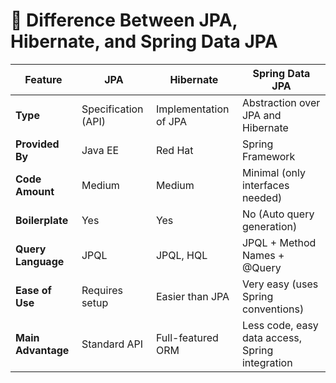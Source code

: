 

# 📘 Difference Between JPA, Hibernate, and Spring Data JPA

| Feature              | JPA                             | Hibernate                          | Spring Data JPA                                   |
|----------------------|----------------------------------|-------------------------------------|---------------------------------------------------|
| **Type**             | Specification (API)             | Implementation of JPA               | Abstraction over JPA and Hibernate                |
| **Provided By**      | Java EE                         | Red Hat                             | Spring Framework                                  |
| **Code Amount**      | Medium                          | Medium                              | Minimal (only interfaces needed)                  |
| **Boilerplate**      | Yes                             | Yes                                 | No (Auto query generation)                        |
| **Query Language**   | JPQL                            | JPQL, HQL                           | JPQL + Method Names + @Query                      |
| **Ease of Use**      | Requires setup                  | Easier than JPA                     | Very easy (uses Spring conventions)               |
| **Main Advantage**   | Standard API                    | Full-featured ORM                   | Less code, easy data access, Spring integration   |
